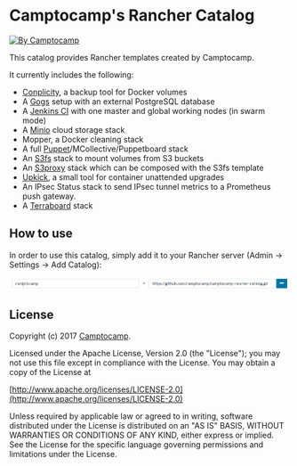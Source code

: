Camptocamp's Rancher Catalog
============================

[![By Camptocamp](https://img.shields.io/badge/by-camptocamp-fb7047.svg)](http://www.camptocamp.com)


This catalog provides Rancher templates created by Camptocamp.

It currently includes the following:

* [Conplicity](https://github.com/camptocamp/conplicity), a backup tool for Docker volumes
* A [Gogs](https://gogs.io) setup with an external PostgreSQL database
* A [Jenkins CI](https://jenkins.io) with one master and global working nodes (in swarm mode)
* A [Minio](https://www.minio.io) cloud storage stack
* Mopper, a Docker cleaning stack
* A full [Puppet](https://puppet.com)/MCollective/Puppetboard stack
* An [S3fs](https://github.com/s3fs-fuse/s3fs-fuse) stack to mount volumes from S3 buckets
* An [S3proxy](https://github.com/andrewgaul/s3proxy) stack which can be composed with the S3fs template
* [Upkick](https://github.com/camptocamp/upkick), a small tool for container unattended upgrades
* An IPsec Status stack to send IPsec tunnel metrics to a Prometheus push gateway.
* A [Terraboard](https://github.com/camptocamp/terraboard) stack


## How to use

In order to use this catalog, simply add it to your Rancher server (Admin → Settings → Add Catalog):

![Adding catalog](add_catalog.png)


## License

Copyright (c) 2017 [Camptocamp](http://www.camptocamp.com).

Licensed under the Apache License, Version 2.0 (the "License");
you may not use this file except in compliance with the License.
You may obtain a copy of the License at

[http://www.apache.org/licenses/LICENSE-2.0](http://www.apache.org/licenses/LICENSE-2.0)

Unless required by applicable law or agreed to in writing, software
distributed under the License is distributed on an "AS IS" BASIS,
WITHOUT WARRANTIES OR CONDITIONS OF ANY KIND, either express or implied.
See the License for the specific language governing permissions and
limitations under the License.
